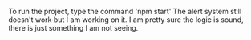 To run the project, type the command 'npm start'
The alert system still doesn't work but I am working on it. I am pretty sure the logic is sound, there is just something I am not seeing.
